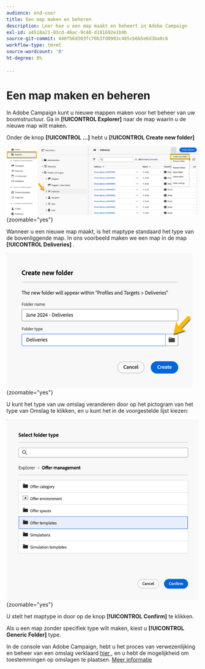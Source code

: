 ```yaml
---
audience: end-user
title: Een map maken en beheren
description: Leer hoe u een map maakt en beheert in Adobe Campaign
exl-id: a4518a21-03cd-46ac-9c40-d181692e1b9b
source-git-commit: 440fb6d303fc70b3fd0903c485cb6b5e6d3ba0c6
workflow-type: tm+mt
source-wordcount: '0'
ht-degree: 0%

---
```


# Een map maken en beheren

In Adobe Campaign kunt u nieuwe mappen maken voor het beheer van uw boomstructuur. Ga in **[!UICONTROL Explorer]** naar de map waarin u de nieuwe map wilt maken.

Onder de knop **[!UICONTROL ...]** hebt u **[!UICONTROL Create new folder]**

![](assets/folder_create.png){zoomable="yes"}

Wanneer u een nieuwe map maakt, is het maptype standaard het type van de bovenliggende map.
In ons voorbeeld maken we een map in de map **[!UICONTROL Deliveries]** .

![](assets/folder_new.png){zoomable="yes"}

U kunt het type van uw omslag veranderen door op het pictogram van het type van Omslag te klikken, en u kunt het in de voorgestelde lijst kiezen:

![](assets/folder_type.png){zoomable="yes"}

U stelt het maptype in door op de knop **[!UICONTROL Confirm]** te klikken.

Als u een map zonder specifiek type wilt maken, kiest u **[!UICONTROL Generic Folder]** type.

In de console van Adobe Campaign, hebt u het proces van verwezenlijking en beheer van een omslag verklaard [ hier ](https://experienceleague.adobe.com/en/docs/campaign/campaign-v8/config/configuration/folders-and-views), en u hebt de mogelijkheid om toestemmingen op omslagen te plaatsen. [Meer informatie](https://experienceleague.adobe.com/en/docs/campaign/campaign-v8/admin/permissions/folder-permissions)
